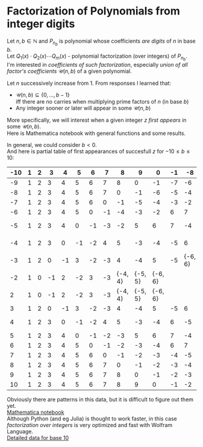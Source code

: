 # Factorization of Polynomials from integer digits

Let $n,b\in\mathbb{N}$ and $P_{n_b}$ is polynomial whose coefficients *are digits* of $n$ in base $b$.  
Let $Q_{1}(x) \cdot Q_{2}(x) \cdots Q_{m}(x)$ - polynomial factorization (over integers) of $P_{n_b}$.  
I'm interested in *coefficients of such factorization*, especially *union of all factor's coefficients* $\mathcal{U}(n,b)$ of a given polynomial.  

Let $n$ successively increase from $1$. 
From  responses I learned that: 
 - $\mathcal{U}(n,b) \subseteq \{0, \dots, b-1\}$   
 iff there are no carries when multiplying prime factors of $n$ (in base $b$)
 - Any  integer  sooner or later will appear in some $\mathcal{U}(n,b)$

More specifically, we will interest when a given integer $z$ *first appears* in some $\mathcal{U}(n,b)$.  
Here is Mathematica notebook with general functions and some results.  

In general, we could consider $b<0$.  
And here is partial table of first appearances of succesfull $z$ for $-10 \leq b \leq 10$:   

| -10 | 1 | 2 | 3 | 4 | 5 | 6 | 7 | 8 | 9 | 0 | -1 | -8 | -7 | -6 | -5 | -4 | -3 | -2 | 10 | 11 | 13 | 12 | 14 | 15 | 16 | 17 | -9 |
|---|---|---|---|---|---|---|---|---|---|---|---|---|---|---|---|---|---|---|---|---|---|---|---|---|---|---|---|
| -9 | 1 | 2 | 3 | 4 | 5 | 6 | 7 | 8 | 0 | -1 | -7 | -6 | -5 | -4 | -3 | -2 | 9 | 11 | 10 | 12 | 13 | 14 | 15 | -8 | -10 | -9 |  |
| -8 | 1 | 2 | 3 | 4 | 5 | 6 | 7 | 0 | -1 | -6 | -5 | -4 | -3 | -2 | 8 | 9 | 10 | 11 | 12 | 13 | -7 | -9 | -8 |  |  |  |  |
| -7 | 1 | 2 | 3 | 4 | 5 | 6 | 0 | -1 | -5 | -4 | -3 | -2 | 8 | 7 | 9 | 10 | 11 | -6 | -7 |  |  |  |  |  |  |  |  |
| -6 | 1 | 2 | 3 | 4 | 5 | 0 | -1 | -4 | -3 | -2 | 6 | 7 | 8 | 9 | -5 | -6 |  |  |  |  |  |  |  |  |  |  |  |
| -5 | 1 | 2 | 3 | 4 | 0 | -1 | -3 | -2 | 5 | 6 | 7 | -4 | -5 | -7 | {-6, 8} | {-8, 10} | 9 |  |  |  |  |  |  |  |  |  |  |
| -4 | 1 | 2 | 3 | 0 | -1 | -2 | 4 | 5 | -3 | -4 | -5 | 6 | {-6, 7} |  |  |  |  |  |  |  |  |  |  |  |  |  |  |
| -3 | 1 | 2 | 0 | -1 | 3 | -2 | -3 | 4 | -4 | 5 | -5 | {-6, 6} | 7 |  |  |  |  |  |  |  |  |  |  |  |  |  |  |
| -2 | 1 | 0 | -1 | 2 | -2 | 3 | -3 | {-4, 4} | {-5, 5} | {-6, 6} |  |  |  |  |  |  |  |  |  |  |  |  |  |  |  |  |  |
| 2 | 1 | 0 | -1 | 2 | -2 | 3 | -3 | {-4, 4} | {-5, 5} | {-6, 6} |  |  |  |  |  |  |  |  |  |  |  |  |  |  |  |  |  |
| 3 | 1 | 2 | 0 | -1 | 3 | -2 | -3 | 4 | -4 | 5 | -5 | 6 | -6 | 7 |  |  |  |  |  |  |  |  |  |  |  |  |  |
| 4 | 1 | 2 | 3 | 0 | -1 | -2 | 4 | 5 | -3 | -4 | 6 | -5 | {-6, 7} | 8 |  |  |  |  |  |  |  |  |  |  |  |  |  |
| 5 | 1 | 2 | 3 | 4 | 0 | -1 | -2 | -3 | 5 | 6 | 7 | -4 | -5 | 8 | -6 | -7 |  |  |  |  |  |  |  |  |  |  |  |
| 6 | 1 | 2 | 3 | 4 | 5 | 0 | -1 | -2 | -3 | -4 | 6 | 7 | 8 | 9 | -5 | -6 | -7 |  |  |  |  |  |  |  |  |  |  |
| 7 | 1 | 2 | 3 | 4 | 5 | 6 | 0 | -1 | -2 | -3 | -4 | -5 | 7 | 8 | 9 | 10 | 11 | -6 | -7 | -8 |  |  |  |  |  |  |  |
| 8 | 1 | 2 | 3 | 4 | 5 | 6 | 7 | 0 | -1 | -2 | -3 | -4 | -5 | -6 | 8 | 9 | 10 | 11 | 12 | 13 | -7 |  |  |  |  |  |  |
| 9 | 1 | 2 | 3 | 4 | 5 | 6 | 7 | 8 | 0 | -1 | -2 | -3 | -4 | -5 | -6 | -7 | 9 | 10 | 11 | 12 | 13 | 14 | 15 | -8 |  |  |  |
| 10 | 1 | 2 | 3 | 4 | 5 | 6 | 7 | 8 | 9 | 0 | -1 | -2 | -3 | -4 | -5 | -6 | -7 | -8 | 10 | 11 | 12 | 13 | 14 | 15 | 16 | 17 |  |

Obviously there are patterns in this data, but it is difficult to figure out them yet.   
[Mathematica notebook](PolyFactorsGit.nb)   
Although Python (and eg Julia) is thought to work faster, in this case  
*factorization over integers* is very optimized and fast with Wolfram Language.  
[Detailed data for base 10](Base10.md)
